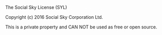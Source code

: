 The Social Sky License (SYL)

Copyright (c) 2016 Social Sky Corporation Ltd.

This is a private property and CAN NOT be used as free or open source.